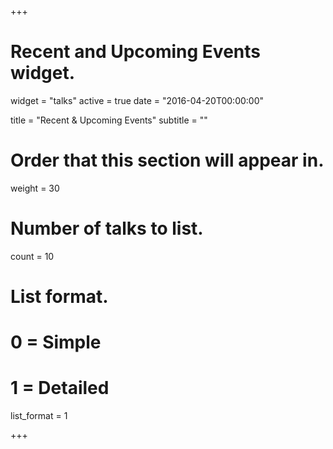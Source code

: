 +++
# Recent and Upcoming Events widget.
widget = "talks"
active = true
date = "2016-04-20T00:00:00"

title = "Recent & Upcoming Events"
subtitle = ""

# Order that this section will appear in.
weight = 30

# Number of talks to list.
count = 10

# List format.
#   0 = Simple
#   1 = Detailed
list_format = 1

+++
